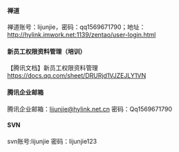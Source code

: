 #### 禅道

禅道账号：lijunjie，密码：qq1569671790；地址：http://hylink.imwork.net:1139/zentao/user-login.html



#### 新员工权限资料管理（培训）

【腾讯文档】新员工权限资料管理
https://docs.qq.com/sheet/DRURjd1VJZEJLY1VN



#### 腾讯企业邮箱

腾讯企业邮箱：lijunjie@hylink.net.cn
密码：Qq1569671790



#### SVN

svn账号:lijunjie 密码：lijunjie123





